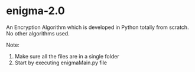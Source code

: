 # enigma-2.0
An Encryption Algorithm which is developed in Python totally from scratch. No other algorithms used. 

Note:
1.  Make sure all the files are in a single folder
2.  Start by executing enigmaMain.py file
